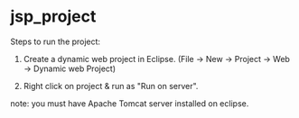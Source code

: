 # jsp_project

Steps to run the project:

1. Create a dynamic web project in Eclipse.
   (File -> New -> Project -> Web -> Dynamic web Project)

2. Right click on project & run as "Run on server".

note: you must have Apache Tomcat server installed on eclipse.
